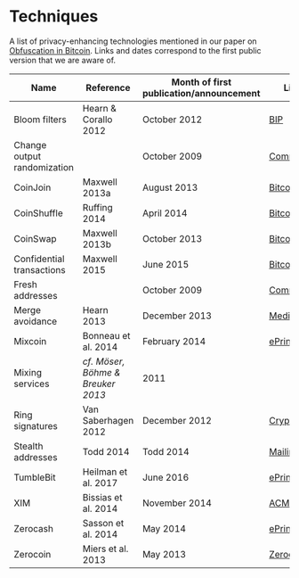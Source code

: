 # Techniques

A list of privacy-enhancing technologies mentioned in our paper on [Obfuscation in Bitcoin](http://randomwalker.info/publications/bitcoin-obfuscation.pdf).
Links and dates correspond to the first public version that we are aware of.

| Name  | Reference  | Month of first publication/announcement | Link  |
|---|---|---|---|
| Bloom filters | Hearn & Corallo 2012 | October 2012 | [BIP](https://github.com/bitcoin/bips/blob/master/bip-0037.mediawiki) |
| Change output randomization |  | October 2009 | [Commit](https://github.com/bitcoin/bitcoin/commit/99cef996c788755af95a0a614d7154a30928d4b9) |
| CoinJoin | Maxwell 2013a  | August 2013 | [Bitcointalk](https://bitcointalk.org/index.php?topic=279249.msg2983902#msg2983902) |
| CoinShuffle | Ruffing 2014 | April 2014 | [Bitcointalk](https://bitcointalk.org/index.php?topic=567625.msg6183921#msg6183921) |
| CoinSwap | Maxwell 2013b  | October 2013 | [Bitcointalk](https://bitcointalk.org/index.php?topic=321228.msg3440187#msg3440187) |
| Confidential transactions | Maxwell 2015 | June 2015 | [Bitcointalk](https://bitcointalk.org/index.php?topic=1085273.msg11572844#msg11572844) |
| Fresh addresses |  | October 2009 | [Commit](https://github.com/bitcoin/bitcoin/commit/99cef996c788755af95a0a614d7154a30928d4b9) |
| Merge avoidance | Hearn 2013 | December 2013 | [Medium](https://medium.com/@octskyward/merge-avoidance-7f95a386692f) |
| Mixcoin | Bonneau et al. 2014 | February 2014 | [ePrint](https://eprint.iacr.org/2014/077) |
| Mixing services  | *cf. Möser, Böhme & Breuker 2013* | 2011 |  |
| Ring signatures | Van Saberhagen 2012 | December 2012 | [Cryptonote](https://cryptonote.org/whitepaper_v1.pdf) |
| Stealth addresses | Todd 2014 | Todd 2014 | [Mailinglist](https://lists.linuxfoundation.org/pipermail/bitcoin-dev/2014-January/004020.html) |
| TumbleBit | Heilman et al. 2017 | June 2016 | [ePrint](https://eprint.iacr.org/2016/575) |
| XIM | Bissias et al. 2014 | November 2014 | [ACM](https://dl.acm.org/citation.cfm?id=2665955) |
| Zerocash | Sasson et al. 2014 | May 2014 | [ePrint](https://eprint.iacr.org/2014/349) |
| Zerocoin | Miers et al. 2013 | May 2013 | [Zerocoin](http://zerocoin.org/talks_and_press) |
